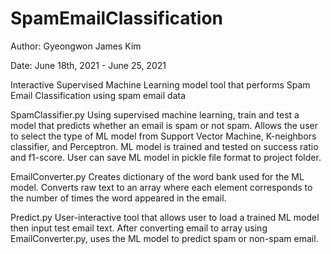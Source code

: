 # SpamEmailClassification
Author: Gyeongwon James Kim 

Date: June 18th, 2021 - June 25, 2021

Interactive Supervised Machine Learning model tool that performs Spam Email Classification using spam email data



SpamClassifier.py 
Using supervised machine learning, train and test a model that predicts whether an email is spam or not spam. Allows the user to select the type of ML model from Support Vector Machine, K-neighbors classifier, and Perceptron. ML model is trained and tested on success ratio and f1-score. User can save ML model in pickle file format to project folder.

EmailConverter.py 
Creates dictionary of the word bank used for the ML model. Converts raw text to an array where each element corresponds to the number of times the word appeared in the email. 

Predict.py 
User-interactive tool that allows user to load a trained ML model then input test email text. After converting email to array using EmailConverter.py, uses the ML model to predict spam or non-spam email.
